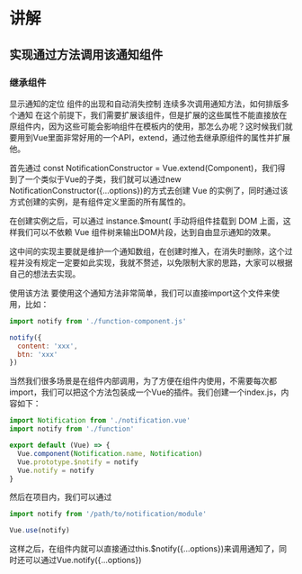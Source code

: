 # 讲解

## 实现通过方法调用该通知组件

### 继承组件

显示通知的定位
组件的出现和自动消失控制
连续多次调用通知方法，如何排版多个通知
在这个前提下，我们需要扩展该组件，但是扩展的这些属性不能直接放在原组件内，因为这些可能会影响组件在模板内的使用，那怎么办呢？这时候我们就要用到Vue里面非常好用的一个API，extend，通过他去继承原组件的属性并扩展他。

首先通过 const NotificationConstructor = Vue.extend(Component)，我们得到了一个类似于Vue的子类，我们就可以通过new NotificationConstructor({...options})的方式去创建 Vue 的实例了，同时通过该方式创建的实例，是有组件定义里面的所有属性的。

在创建实例之后，可以通过 instance.$mount( 手动将组件挂载到 DOM 上面，这样我们可以不依赖 Vue 组件树来输出DOM片段，达到自由显示通知的效果。

这中间的实现主要就是维护一个通知数组，在创建时推入，在消失时删除，这个过程并没有规定一定要如此实现，我就不赘述，以免限制大家的思路，大家可以根据自己的想法去实现。

使用该方法
要使用这个通知方法非常简单，我们可以直接import这个文件来使用，比如：

```js
import notify from './function-component.js'

notify({
  content: 'xxx',
  btn: 'xxx'
})
```

当然我们很多场景是在组件内部调用，为了方便在组件内使用，不需要每次都import，我们可以把这个方法包装成一个Vue的插件。我们创建一个index.js，内容如下：

```js
import Notification from './notification.vue'
import notify from './function'

export default (Vue) => {
  Vue.component(Notification.name, Notification)
  Vue.prototype.$notify = notify
  Vue.notify = notify
}
```

然后在项目内，我们可以通过

```js
import notify from '/path/to/notification/module'

Vue.use(notify)
```
这样之后，在组件内就可以直接通过this.$notify({...options})来调用通知了，同时还可以通过Vue.notify({...options})